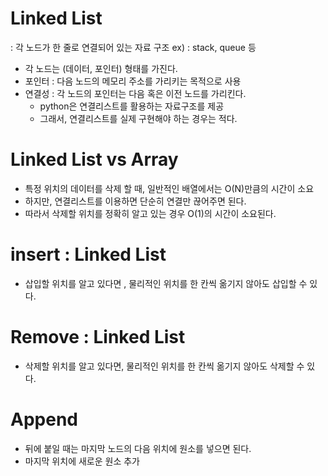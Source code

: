 # Linked List
: 각 노드가 한 줄로 연결되어 있는 자료 구조
	ex) : stack, queue 등

- 각 노드는 (데이터, 포인터) 형태를 가진다.
- 포인터 : 다음 노드의 메모리 주소를 가리키는 목적으로 사용
- 연결성 : 각 노드의 포인터는 다음 혹은 이전 노드를 가리킨다.
	- python은 연결리스트를 활용하는 자료구조를 제공
	- 그래서, 연결리스트를 실제 구현해야 하는 경우는 적다.

# Linked List vs Array
- 특정 위치의 데이터를 삭제 할 때, 일반적인 배열에서는 O(N)만큼의 시간이 소요
- 하지만, 연결리스트를 이용하면 단순히 연결만 끊어주면 된다.
- 따라서 삭제할 위치를 정확히 알고 있는 경우 O(1)의 시간이 소요된다.

# insert : Linked List
- 삽입할 위치를 알고 있다면 , 물리적인 위치를 한 칸씩 옮기지 않아도 삽입할 수 있다.

# Remove : Linked List
- 삭제할 위치를 알고 있다면, 물리적인 위치를 한 칸씩 옮기지 않아도 삭제할 수 있다.

# Append
- 뒤에 붙일 때는 마지막 노드의 다음 위치에 원소를 넣으면 된다.
- 마지막 위치에 새로운 원소 추가

